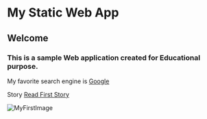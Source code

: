 # My Static Web App

## Welcome

### This is a sample Web application created for Educational purpose.

My favorite search engine is [Google](https://google.com)

Story [Read First Story](/story1.html)

![MyFirstImage](/assets/img/first.png)